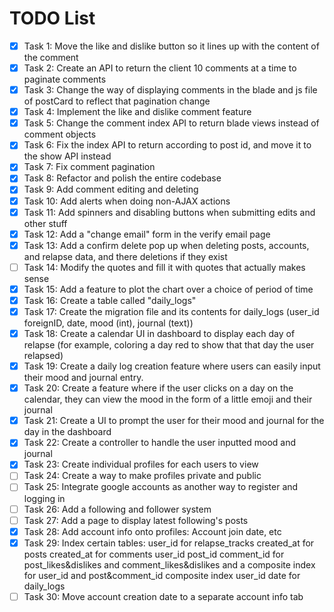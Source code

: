 # TODO List

- [X] Task 1: Move the like and dislike button so it lines up with the content of the comment
- [X] Task 2: Create an API to return the client 10 comments at a time to paginate comments
- [X] Task 3: Change the way of displaying comments in the blade and js file of postCard to reflect that pagination change
- [X] Task 4: Implement the like and dislike comment feature
- [X] Task 5: Change the comment index API to return blade views instead of comment objects
- [X] Task 6: Fix the index API to return according to post id, and move it to the show API instead
- [X] Task 7: Fix comment pagination
- [X] Task 8: Refactor and polish the entire codebase
- [X] Task 9: Add comment editing and deleting
- [X] Task 10: Add alerts when doing non-AJAX actions
- [X] Task 11: Add spinners and disabling buttons when submitting edits and other stuff
- [X] Task 12: Add a "change email" form in the verify email page
- [X] Task 13: Add a confirm delete pop up when deleting posts, accounts, and relapse data, and there deletions if they exist
- [ ] Task 14: Modify the quotes and fill it with quotes that actually makes sense
- [X] Task 15: Add a feature to plot the chart over a choice of period of time
- [X] Task 16: Create a table called "daily_logs"
- [X] Task 17: Create the migration file and its contents for daily_logs (user_id foreignID, date, mood (int), journal (text))
- [X] Task 18: Create a calendar UI in dashboard to display each day of relapse (for example, coloring a day red to show that that day the user relapsed)
- [X] Task 19: Create a daily log creation feature where users can easily input their mood and journal entry.
- [X] Task 20: Create a feature where if the user clicks on a day on the calendar, they can view the mood in the form of a little emoji and their journal
- [X] Task 21: Create a UI to prompt the user for their mood and journal for the day in the dashboard
- [X] Task 22: Create a controller to handle the user inputted mood and journal
- [X] Task 23: Create individual profiles for each users to view
- [ ] Task 24: Create a way to make profiles private and public
- [ ] Task 25: Integrate google accounts as another way to register and logging in
- [ ] Task 26: Add a following and follower system
- [ ] Task 27: Add a page to display latest following's posts
- [X] Task 28: Add account info onto profiles: Account join date, etc
- [X] Task 29: Index certain tables:
        user_id for relapse_tracks
        created_at for posts
        created_at for comments
        user_id post_id comment_id for post_likes&dislikes and comment_likes&dislikes and a composite index for user_id and post&comment_id
        composite index user_id date for daily_logs
- [ ] Task 30: Move account creation date to a separate account info tab